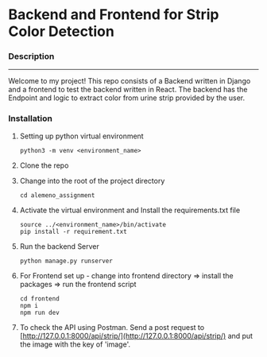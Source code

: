 # Backend and Frontend for Strip Color Detection

### Description

---

Welcome to my project! This repo consists of a Backend written in Django and a frontend to test the backend written in React. The backend has the Endpoint and logic to extract color from urine strip provided by the user.

### Installation

1. Setting up python virtual environment

   ```
   python3 -m venv <environment_name>
   ```
2. Clone the repo
3. Change into the root of the project directory

   ```
   cd alemeno_assignment
   ```
4. Activate the virtual environment and Install the requirements.txt file

   ```
   source ../<environment_name>/bin/activate
   pip install -r requirement.txt
   ```
5. Run the backend Server

   ```
   python manage.py runserver
   ```
6. For Frontend set up - change into frontend directory => install the packages => run the frontend script

   ```
   cd frontend
   npm i 
   npm run dev
   ```
7. To check the API using Postman. Send a post request to [http://127.0.0.1:8000/api/strip/](http://127.0.0.1:8000/api/strip/) and put the image with the key of 'image'.
